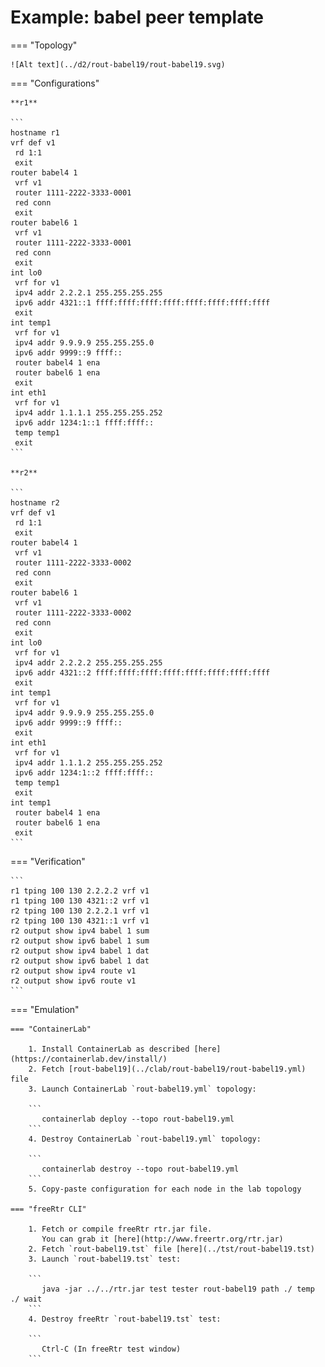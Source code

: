 # Example: babel peer template

=== "Topology"

    ![Alt text](../d2/rout-babel19/rout-babel19.svg)

=== "Configurations"

    **r1**

    ```
    hostname r1
    vrf def v1
     rd 1:1
     exit
    router babel4 1
     vrf v1
     router 1111-2222-3333-0001
     red conn
     exit
    router babel6 1
     vrf v1
     router 1111-2222-3333-0001
     red conn
     exit
    int lo0
     vrf for v1
     ipv4 addr 2.2.2.1 255.255.255.255
     ipv6 addr 4321::1 ffff:ffff:ffff:ffff:ffff:ffff:ffff:ffff
     exit
    int temp1
     vrf for v1
     ipv4 addr 9.9.9.9 255.255.255.0
     ipv6 addr 9999::9 ffff::
     router babel4 1 ena
     router babel6 1 ena
     exit
    int eth1
     vrf for v1
     ipv4 addr 1.1.1.1 255.255.255.252
     ipv6 addr 1234:1::1 ffff:ffff::
     temp temp1
     exit
    ```

    **r2**

    ```
    hostname r2
    vrf def v1
     rd 1:1
     exit
    router babel4 1
     vrf v1
     router 1111-2222-3333-0002
     red conn
     exit
    router babel6 1
     vrf v1
     router 1111-2222-3333-0002
     red conn
     exit
    int lo0
     vrf for v1
     ipv4 addr 2.2.2.2 255.255.255.255
     ipv6 addr 4321::2 ffff:ffff:ffff:ffff:ffff:ffff:ffff:ffff
     exit
    int temp1
     vrf for v1
     ipv4 addr 9.9.9.9 255.255.255.0
     ipv6 addr 9999::9 ffff::
     exit
    int eth1
     vrf for v1
     ipv4 addr 1.1.1.2 255.255.255.252
     ipv6 addr 1234:1::2 ffff:ffff::
     temp temp1
     exit
    int temp1
     router babel4 1 ena
     router babel6 1 ena
     exit
    ```

=== "Verification"

    ```
    r1 tping 100 130 2.2.2.2 vrf v1
    r1 tping 100 130 4321::2 vrf v1
    r2 tping 100 130 2.2.2.1 vrf v1
    r2 tping 100 130 4321::1 vrf v1
    r2 output show ipv4 babel 1 sum
    r2 output show ipv6 babel 1 sum
    r2 output show ipv4 babel 1 dat
    r2 output show ipv6 babel 1 dat
    r2 output show ipv4 route v1
    r2 output show ipv6 route v1
    ```

=== "Emulation"

    === "ContainerLab"

        1. Install ContainerLab as described [here](https://containerlab.dev/install/)  
        2. Fetch [rout-babel19](../clab/rout-babel19/rout-babel19.yml) file  
        3. Launch ContainerLab `rout-babel19.yml` topology:  

        ```
           containerlab deploy --topo rout-babel19.yml  
        ```
        4. Destroy ContainerLab `rout-babel19.yml` topology:  

        ```
           containerlab destroy --topo rout-babel19.yml  
        ```
        5. Copy-paste configuration for each node in the lab topology

    === "freeRtr CLI"

        1. Fetch or compile freeRtr rtr.jar file.  
           You can grab it [here](http://www.freertr.org/rtr.jar)  
        2. Fetch `rout-babel19.tst` file [here](../tst/rout-babel19.tst)  
        3. Launch `rout-babel19.tst` test:  

        ```
           java -jar ../../rtr.jar test tester rout-babel19 path ./ temp ./ wait
        ```
        4. Destroy freeRtr `rout-babel19.tst` test:  

        ```
           Ctrl-C (In freeRtr test window)
        ```

